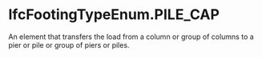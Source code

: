 IfcFootingTypeEnum.PILE_CAP
===========================
An element that transfers the load from a column or group of columns to a pier
or pile or group of piers or piles.


